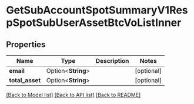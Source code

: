# GetSubAccountSpotSummaryV1RespSpotSubUserAssetBtcVoListInner

## Properties

Name | Type | Description | Notes
------------ | ------------- | ------------- | -------------
**email** | Option<**String**> |  | [optional]
**total_asset** | Option<**String**> |  | [optional]

[[Back to Model list]](../README.md#documentation-for-models) [[Back to API list]](../README.md#documentation-for-api-endpoints) [[Back to README]](../README.md)


